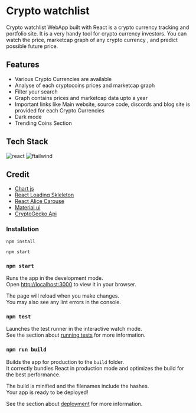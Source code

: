 # Crypto watchlist

Crypto watchlist WebApp built with React is a crypto currency tracking and portfolio site. It is a very handy tool for crypto currency investors. You can watch the price, marketcap graph of any crypto currency , and predict possible future price.

## Features
  - Various Crypto Currencies are available
  - Analyse of each cryptocoins prices and marketcap graph
  - Filter your search
  - Graph contains prices and marketcap data upto a year
  - Important links like Main website, source code, discords and blog site is provided for each Crypto Currencies
  - Dark mode
  - Trending Coins Section


## Tech Stack

<img src="https://img.shields.io/badge/React-20232A?style=for-the-badge&logo=react&logoColor=61DAFB" alt="react" />   <img src="https://img.shields.io/badge/Tailwind_CSS-38B2AC?style=for-the-badge&logo=tailwind-css&logoColor=white" alt="ftailwind" />   

## Credit
 - <a href="https://www.npmjs.com/package/react-chartjs-2" >Chart js</a>
 - <a href="https://www.npmjs.com/package/react-loading-skeleton" >React Loading Skleleton</a>
 - <a href="https://www.npmjs.com/package/react-alice-carousel" >React Alice Carouse</a>
 - <a href="https://v4.mui.com/" >Material ui</a>
 - <a href="https://www.coingecko.com/en/api/documentation" >CryptoGecko Api</a>


### Installation

```
npm install

npm start
```

### `npm start`

Runs the app in the development mode.\
Open [http://localhost:3000](http://localhost:3000) to view it in your browser.

The page will reload when you make changes.\
You may also see any lint errors in the console.

### `npm test`

Launches the test runner in the interactive watch mode.\
See the section about [running tests](https://facebook.github.io/create-react-app/docs/running-tests) for more information.

### `npm run build`

Builds the app for production to the `build` folder.\
It correctly bundles React in production mode and optimizes the build for the best performance.

The build is minified and the filenames include the hashes.\
Your app is ready to be deployed!

See the section about [deployment](https://facebook.github.io/create-react-app/docs/deployment) for more information.

